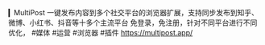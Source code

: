 ▎MultiPost
 一键发布内容到多个社交平台的浏览器扩展，支持同步发布到知乎、微博、小红书、抖音等十多个主流平台
免登录，免注册，针对不同平台进行不同优化，
#媒体 #运营 #浏览器 #插件
https://multipost.app/
